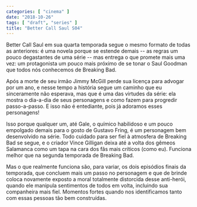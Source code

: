 ```yaml
---
categories: [ "cinema" ]
date: "2018-10-26"
tags: [ "draft", "series" ]
title: "Better Call Saul S04"
---
```

Better Call Saul em sua quarta temporada segue o mesmo formato de todas
as anteriores: é uma novela porque se estende demais -- as regras um
pouco degastantes de uma série -- mas entrega o que promete mais uma
vez: um protagonista um pouco mais próximo de se tonar o Saul Goodman
que todos nós conhecemos de Breaking Bad.

Após a morte de seu irmão Jimmy McGill perde sua licença para advogar
por um ano, e nesse tempo a história segue um caminho que eu sinceramente
não esperava, mas que é uma das virtudes da série: ela mostra o
dia-a-dia de seus personagens e como fazem para progredir passo-a-passo. E
isso não é entediante, pois já adoramos esses personagens!

Isso porque qualquer um, até Gale, o químico habilidoso e um pouco
empolgado demais para o gosto de Gustavo Fring, é um personagem bem
desenvolvido na série. Todo cuidado para ser fiel à atmosfera de
Breaking Bad se segue, e o criador Vince Gilligan deixa até a volta
dos gêmeos Salamanca como um tapa na cara dos fãs mais críticos
(como eu). Funciona melhor que na segunda temporada de Breaking Bad.

Mas o que realmente funciona são, para variar, os dois episódios
finais da temporada, que concluem mais um passo no personagem e que
de brinde coloca novamente exposto a moral totalmente distorcida desse
anti-herói, quando ele manipula sentimentos de todos em volta, incluindo
sua companheira mais fiel. Momentos fortes quando nos identificamos
tanto com essas pessoas tão bem construídas.

